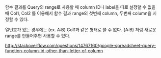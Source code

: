 


함수 결과를 Query의 range로 사용할 때
column ID나 label을 따로 설정할 수 없을 때
Col1, Col2 를 이용해서 함수 결과 range의 첫번째 column, 두번째 column을 지정할 수 있다.

열번호가 있는 경우에는 (ex. A:B) Col1과 같은 형태로 쓸 수 없다.
{A:B} 처럼 새로운 range를 만들어주면 사용할 수 있다.

http://stackoverflow.com/questions/14767160/google-spreadsheet-query-function-column-id-other-than-letter-of-column



